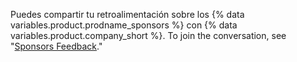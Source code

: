 Puedes compartir tu retroalimentación sobre los {% data variables.product.prodname_sponsors %} con {% data variables.product.company_short %}. To join the conversation, see "[Sponsors Feedback](https://github.com/github/feedback/discussions/categories/sponsors-feedback)."
